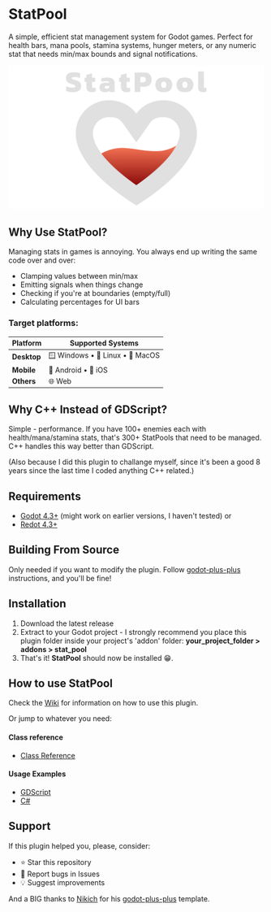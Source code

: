# StatPool
A simple, efficient stat management system for Godot games. Perfect for health bars, mana pools, stamina systems, hunger meters, or any numeric stat that needs min/max bounds and signal notifications.

![Header Image](https://raw.githubusercontent.com/shoyguer/stat-pool/refs/heads/main/brand/header_image.png)

## Why Use StatPool?
Managing stats in games is annoying. You always end up writing the same code over and over:
- Clamping values between min/max
- Emitting signals when things change
- Checking if you're at boundaries (empty/full)
- Calculating percentages for UI bars

### Target platforms:
| Platform | Supported Systems |
|----------|------------------|
| **Desktop** | 🪟 Windows • 🐧 Linux • 🍎 MacOS |
| **Mobile** | 🤖 Android • 📱 iOS |
| **Others** | 🌐 Web |

## Why C++ Instead of GDScript?
Simple - performance. If you have 100+ enemies each with health/mana/stamina stats, that's 300+ StatPools that need to be managed. C++ handles this way better than GDScript.

(Also because I did this plugin to challange myself, since it's been a good 8 years since the last time I coded anything C++ related.)

## Requirements
- [Godot 4.3+](https://godotengine.org/) (might work on earlier versions, I haven't tested)
or
- [Redot 4.3+](https://www.redotengine.org/)

## Building From Source
Only needed if you want to modify the plugin.
Follow [godot-plus-plus](https://github.com/nikoladevelops/godot-plus-plus/tree/main) instructions, and you'll be fine!

## Installation
1. Download the latest release
2. Extract to your Godot project - I strongly recommend you place this plugin folder inside your project's 'addon' folder:
**your_project_folder > addons > stat_pool**
3. That's it! **StatPool** should now be installed :grin:.

## How to use StatPool
Check the [Wiki](https://github.com/shoyguer/stat-pool/wiki) for information on how to use this plugin.

Or jump to whatever you need:

#### Class reference
- [Class Reference](https://github.com/shoyguer/stat-pool/wiki/1.-Class-Reference)

#### Usage Examples
- [GDScript](https://github.com/shoyguer/stat-pool/wiki/2.1.-GDScript-Code-Example)
- [C#](https://github.com/shoyguer/stat-pool/wiki/2.2.-C%23-code-example)

## Support
If this plugin helped you, please, consider:
- ⭐ Star this repository
- 🐛 Report bugs in Issues
- 💡 Suggest improvements


And a BIG thanks to [Nikich](https://github.com/nikoladevelops) for his [godot-plus-plus](https://github.com/nikoladevelops/godot-plus-plus) template.
